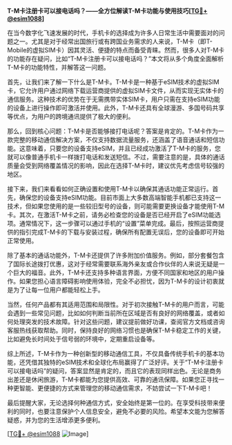 **T-M卡注册卡可以接电话吗？——全方位解读T-M卡功能与使用技巧[[TG💪+ @esim1088](https://t.me/s/esim1088)]**

在当今数字化飞速发展的时代，手机卡的选择成为许多人日常生活中需要面对的问题之一。尤其是对于经常出国旅行或有跨国业务需求的人来说，T-M卡（即T-Mobile的虚拟SIM卡）因其灵活、便捷的特点而备受青睐。然而，很多人对T-M卡的功能存在疑问，比如“T-M卡注册卡可以接电话吗？”本文将从多个角度全面解析T-M卡的功能特性，并解答这一问题。

首先，让我们来了解一下什么是T-M卡。T-M卡是一种基于eSIM技术的虚拟SIM卡，它允许用户通过网络下载运营商提供的虚拟SIM卡文件，从而实现无实体卡的通信服务。这种技术的优势在于无需携带实体SIM卡，用户只需在支持eSIM功能的设备上进行操作即可激活并使用。此外，T-M卡还具有全球漫游、多国号码共享等优点，为用户的跨境通讯提供了极大的便利。

那么，回到核心问题：T-M卡是否能够接打电话呢？答案是肯定的。T-M卡作为一款完整的移动通信解决方案，不仅支持数据流量服务，还涵盖了语音通话和短信功能。这意味着，只要您的设备支持eSIM，并且已经成功激活了T-M卡的服务，您就可以像普通手机卡一样拨打电话和发送短信。不过，需要注意的是，具体的通话质量会受到网络覆盖情况的影响，因此在选择T-M卡时，建议优先考虑信号较强的地区。

接下来，我们来看看如何正确设置和使用T-M卡以确保其通话功能正常运行。首先，确保您的设备支持eSIM功能。目前市面上大多数高端智能手机都已支持这一技术，但如果您使用的是一些较旧型号的设备，则可能需要更换设备才能使用T-M卡。其次，在激活T-M卡之前，请务必检查您的设备是否已经开启了eSIM功能选项。通常情况下，这一步骤可以通过手机的“设置”菜单完成。最后，按照运营商提供的指引完成T-M卡的下载与安装过程，确保所有配置无误后，您的设备即可开始正常使用。

除了基本的通话功能外，T-M卡还提供了许多附加价值服务。例如，部分套餐包含了国际长途拨打优惠，这对于经常需要联系海外亲友或合作伙伴的人来说无疑是一个巨大的福音。此外，T-M卡还支持多种语言界面，方便不同国家和地区的用户操作。如果您担心语言障碍影响使用体验，完全不必担忧，因为T-M卡的设计初衷就是为了让每一位用户都能轻松上手。

当然，任何产品都有其适用范围和局限性。对于初次接触T-M卡的用户而言，可能会遇到一些常见问题，比如如何判断当前所在区域是否有良好的网络覆盖，或者如何处理突发的技术故障。针对这些问题，建议提前做好功课，查阅官方文档或咨询客服热线获取帮助。同时，保持良好的网络习惯也是确保T-M卡稳定工作的关键，比如避免长时间处于信号弱的环境中，定期重启设备等。

综上所述，T-M卡作为一种创新型的移动通信工具，不仅具备传统手机卡的基本功能，还凭借其独特的eSIM技术和全球化布局赢得了广泛好评。关于“T-M卡注册卡可以接电话吗”的疑问，答案显然是肯定的，而且它的表现同样出色。无论是商务出差还是休闲旅游，T-M卡都能为您提供高效、可靠的通讯保障。如果您正寻找一种更智能、更便捷的方式来管理您的移动通信需求，不妨尝试一下T-M卡吧！

最后提醒大家，无论选择何种通信方式，安全始终是第一位的。在享受科技带来便利的同时，也要注意保护个人信息安全，避免不必要的风险。希望本文能为您解答疑惑，并为您的生活增添更多便利。

[[TG💪+ @esim1088](https://t.me/s/esim1088) ![Image](https://i.postimg.cc/4NQfJmqS/Snipaste-2025-05-13-00-14-12.png)]